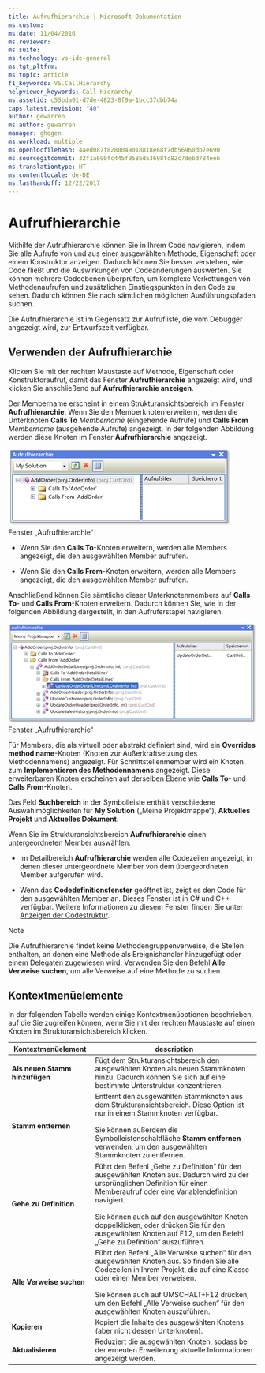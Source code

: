 ```yaml
---
title: Aufrufhierarchie | Microsoft-Dokumentation
ms.custom: 
ms.date: 11/04/2016
ms.reviewer: 
ms.suite: 
ms.technology: vs-ide-general
ms.tgt_pltfrm: 
ms.topic: article
f1_keywords: VS.CallHierarchy
helpviewer_keywords: Call Hierarchy
ms.assetid: c55bda01-d7de-4823-8f9a-1bcc37dbb74a
caps.latest.revision: "40"
author: gewarren
ms.author: gewarren
manager: ghogen
ms.workload: multiple
ms.openlocfilehash: 4aed087f8280049018818e68f7db56960db7e690
ms.sourcegitcommit: 32f1a690fc445f9586d53698fc82c7debd784eeb
ms.translationtype: HT
ms.contentlocale: de-DE
ms.lasthandoff: 12/22/2017
---
```

# <a name="call-hierarchy"></a>Aufrufhierarchie
Mithilfe der Aufrufhierarchie können Sie in Ihrem Code navigieren, indem Sie alle Aufrufe von und aus einer ausgewählten Methode, Eigenschaft oder einem Konstruktor anzeigen. Dadurch können Sie besser verstehen, wie Code fließt und die Auswirkungen von Codeänderungen auswerten. Sie können mehrere Codeebenen überprüfen, um komplexe Verkettungen von Methodenaufrufen und zusätzlichen Einstiegspunkten in den Code zu sehen. Dadurch können Sie nach sämtlichen möglichen Ausführungspfaden suchen.  
  
 Die Aufrufhierarchie ist im Gegensatz zur Aufrufliste, die vom Debugger angezeigt wird, zur Entwurfszeit verfügbar.  
  
## <a name="using-call-hierarchy"></a>Verwenden der Aufrufhierarchie  
 Klicken Sie mit der rechten Maustaste auf Methode, Eigenschaft oder Konstruktoraufruf, damit das Fenster **Aufrufhierarchie** angezeigt wird, und klicken Sie anschließend auf **Aufrufhierarchie anzeigen**.  
  
 Der Membername erscheint in einem Strukturansichtsbereich im Fenster **Aufrufhierarchie**. Wenn Sie den Memberknoten erweitern, werden die Unterknoten **Calls To** *Membername* (eingehende Aufrufe) und **Calls From** *Membername* (ausgehende Aufrufe) angezeigt. In der folgenden Abbildung werden diese Knoten im Fenster **Aufrufhierarchie** angezeigt.  
  
 ![Aufrufhierarchie mit einem geöffneten Knoten](../../ide/reference/media/onenode.png "OneNode")  
Fenster „Aufrufhierarchie“  
  
-   Wenn Sie den **Calls To**-Knoten erweitern, werden alle Members angezeigt, die den ausgewählten Member aufrufen.  
  
-   Wenn Sie den **Calls From**-Knoten erweitern, werden alle Members angezeigt, die den ausgewählten Member aufrufen.  
  
Anschließend können Sie sämtliche dieser Unterknotenmembers auf **Calls To**- und **Calls From**-Knoten erweitern. Dadurch können Sie, wie in der folgenden Abbildung dargestellt, in den Aufruferstapel navigieren.  
  
![Aufrufhierarchie: Mehrere Knoten geöffnet](../../ide/media/multiplenodes.png "MultipleNodes")  
Fenster „Aufrufhierarchie“  
  
Für Members, die als virtuell oder abstrakt definiert sind, wird ein **Overrides method name**-Knoten (Knoten zur Außerkraftsetzung des Methodennamens) angezeigt. Für Schnittstellenmember wird ein Knoten zum **Implementieren des Methodennamens** angezeigt. Diese erweiterbaren Knoten erscheinen auf derselben Ebene wie **Calls To**- und **Calls From**-Knoten.  
  
Das Feld **Suchbereich** in der Symbolleiste enthält verschiedene Auswahlmöglichkeiten für **My Solution** („Meine Projektmappe“), **Aktuelles Projekt** und **Aktuelles Dokument**.  
  
Wenn Sie im Strukturansichtsbereich **Aufrufhierarchie** einen untergeordneten Member auswählen:  
  
-   Im Detailbereich **Aufrufhierarchie** werden alle Codezeilen angezeigt, in denen dieser untergeordnete Member von dem übergeordneten Member aufgerufen wird.  
  
-   Wenn das **Codedefinitionsfenster** geöffnet ist, zeigt es den Code für den ausgewählten Member an. Dieses Fenster ist in C# und C++ verfügbar. Weitere Informationen zu diesem Fenster finden Sie unter [Anzeigen der Codestruktur](../../ide/viewing-the-structure-of-code.md).  
  
> [!NOTE]
>  Die Aufrufhierarchie findet keine Methodengruppenverweise, die Stellen enthalten, an denen eine Methode als Ereignishandler hinzugefügt oder einem Delegaten zugewiesen wird. Verwenden Sie den Befehl **Alle Verweise suchen**, um alle Verweise auf eine Methode zu suchen.  
  
## <a name="shortcut-menu-items"></a>Kontextmenüelemente  
 In der folgenden Tabelle werden einige Kontextmenüoptionen beschrieben, auf die Sie zugreifen können, wenn Sie mit der rechten Maustaste auf einen Knoten im Strukturansichtsbereich klicken.  
  
|Kontextmenüelement|description|  
|-----------------------|-----------------|  
|**Als neuen Stamm hinzufügen**|Fügt dem Strukturansichtsbereich den ausgewählten Knoten als neuen Stammknoten hinzu. Dadurch können Sie sich auf eine bestimmte Unterstruktur konzentrieren.|  
|**Stamm entfernen**|Entfernt den ausgewählten Stammknoten aus dem Strukturansichtsbereich. Diese Option ist nur in einem Stammknoten verfügbar.<br /><br /> Sie können außerdem die Symbolleistenschaltfläche **Stamm entfernen** verwenden, um den ausgewählten Stammknoten zu entfernen.|  
|**Gehe zu Definition**|Führt den Befehl „Gehe zu Definition“ für den ausgewählten Knoten aus. Dadurch wird zu der ursprünglichen Definition für einen Memberaufruf oder eine Variablendefinition navigiert.<br /><br /> Sie können auch auf den ausgewählten Knoten doppelklicken, oder drücken Sie für den ausgewählten Knoten auf F12, um den Befehl „Gehe zu Definition“ auszuführen.|  
|**Alle Verweise suchen**|Führt den Befehl „Alle Verweise suchen“ für den ausgewählten Knoten aus. So finden Sie alle Codezeilen in Ihrem Projekt, die auf eine Klasse oder einen Member verweisen.<br /><br /> Sie können auch auf UMSCHALT+F12 drücken, um den Befehl „Alle Verweise suchen“ für den ausgewählten Knoten auszuführen.|  
|**Kopieren**|Kopiert die Inhalte des ausgewählten Knotens (aber nicht dessen Unterknoten).|  
|**Aktualisieren**|Reduziert die ausgewählten Knoten, sodass bei der erneuten Erweiterung aktuelle Informationen angezeigt werden.|